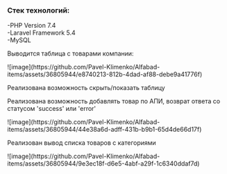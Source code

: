  <h3>Стек технологий: </h3>
-PHP Version 7.4<br/>
-Laravel Framework 5.4<br/>
-MySQL

<p>Выводится таблица с товарами компании:</p>
![image](https://github.com/Pavel-Klimenko/Alfabad-items/assets/36805944/e8740213-812b-4dad-af88-debe9a41776f)

<p>Реализована возможность скрыть/показать таблицу</p>


<p>Реализована возможность добавлять товар по АПИ, возврат ответа со статусом 'success' или 'error'</p>
![image](https://github.com/Pavel-Klimenko/Alfabad-items/assets/36805944/44e38a6d-adff-431b-b9b1-65d4de66d17f)


<p>Реализован вывод списка товаров с категориями</p>
![image](https://github.com/Pavel-Klimenko/Alfabad-items/assets/36805944/9e3ec18f-d6e5-4abf-a29f-1c6340ddaf7d)





